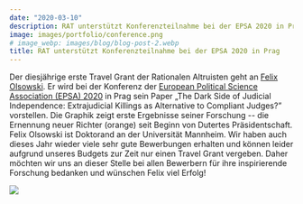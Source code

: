 ```yaml
---
date: "2020-03-10"
description: RAT unterstützt Konferenzteilnahme bei der EPSA 2020 in Prag
image: images/portfolio/conference.png
# image_webp: images/blog/blog-post-2.webp
title: RAT unterstützt Konferenzteilnahme bei der EPSA 2020 in Prag
---
```


Der diesjährige erste Travel Grant der Rationalen Altruisten geht an [Felix Olsowski](https://www.sowi.uni-mannheim.de/en/carey/team/academic-staff/olsowski-felix/). Er wird bei der Konferenz der [European Political Science Association (EPSA) 2020](https://www.epsanet.org/) in Prag sein Paper „The Dark Side of Judicial Independence: Extrajudicial Killings as Alternative to Compliant Judges?” vorstellen. Die Graphik zeigt erste Ergebnisse seiner Forschung -- die Ernennung neuer Richter (orange) seit Beginn von Dutertes Präsidentschaft. Felix Olsowski ist Doktorand an der Universität Mannheim. 
Wir haben auch dieses Jahr wieder viele sehr gute Bewerbungen erhalten und können leider aufgrund unseres Budgets zur Zeit nur einen Travel Grant vergeben. Daher möchten wir uns an dieser Stelle bei allen Bewerbern für ihre inspirierende Forschung bedanken und wünschen Felix viel Erfolg!

![](/images/portfolio/conference-felix.jpg)